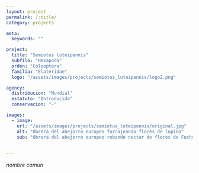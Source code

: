 ```yaml
---
layout: project
permalink: /:title/
category: projects

meta:
  keywords: ""

project:
  title: "Semiotus luteipennis"
  subfilo: "Hexapoda"
  orden: "Coleoptera"
  familia: "Elateridae"
  logo: "/assets/images/projects/semiotus_luteipennis/logo2.png"

agency:
  distribucion: "Mundial"
  estatuto: "Introducido"
  conservacion: "-"

images:
  - image:
    url: "/assets/images/projects/semiotus_luteipennis/original.jpg"
    alt: "Obrera del abejorro europeo forrajeando flores de lupino"
    sub: "Obrera del abejorro europeo robando nectar de flores de Fuchsia magallanica"
  
  
---
```

<p><i>nombre comun </i></p>
